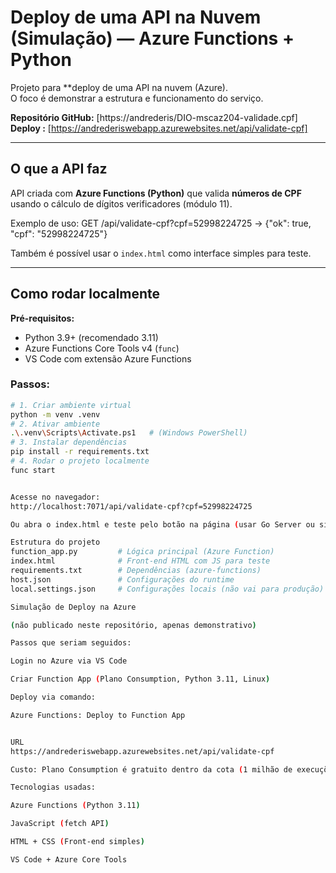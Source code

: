 # Deploy de uma API na Nuvem (Simulação) — Azure Functions + Python

Projeto para **deploy de uma API na nuvem (Azure).  
O foco é demonstrar a estrutura e funcionamento do serviço.

**Repositório GitHub:** [https://andrederis/DIO-mscaz204-validade.cpf] 
**Deploy :** [https://andrederiswebapp.azurewebsites.net/api/validate-cpf]

---

## O que a API faz
API criada com **Azure Functions (Python)** que valida **números de CPF** usando o cálculo de dígitos verificadores (módulo 11).

Exemplo de uso:
GET /api/validate-cpf?cpf=52998224725
→ {"ok": true, "cpf": "52998224725"}

Também é possível usar o `index.html` como interface simples para teste.

---

## Como rodar localmente
**Pré-requisitos:**
- Python 3.9+ (recomendado 3.11)
- Azure Functions Core Tools v4 (`func`)
- VS Code com extensão Azure Functions

### Passos:
```bash
# 1. Criar ambiente virtual
python -m venv .venv
# 2. Ativar ambiente
.\.venv\Scripts\Activate.ps1   # (Windows PowerShell)
# 3. Instalar dependências
pip install -r requirements.txt
# 4. Rodar o projeto localmente
func start


Acesse no navegador:
http://localhost:7071/api/validate-cpf?cpf=52998224725

Ou abra o index.html e teste pelo botão na página (usar Go Server ou similar).

Estrutura do projeto
function_app.py         # Lógica principal (Azure Function)
index.html              # Front-end HTML com JS para teste
requirements.txt        # Dependências (azure-functions)
host.json               # Configurações do runtime
local.settings.json     # Configurações locais (não vai para produção)

Simulação de Deploy na Azure

(não publicado neste repositório, apenas demonstrativo)

Passos que seriam seguidos:

Login no Azure via VS Code

Criar Function App (Plano Consumption, Python 3.11, Linux)

Deploy via comando:

Azure Functions: Deploy to Function App


URL
https://andrederiswebapp.azurewebsites.net/api/validate-cpf

Custo: Plano Consumption é gratuito dentro da cota (1 milhão de execuções/mês).

Tecnologias usadas:

Azure Functions (Python 3.11)

JavaScript (fetch API)

HTML + CSS (Front-end simples)

VS Code + Azure Core Tools